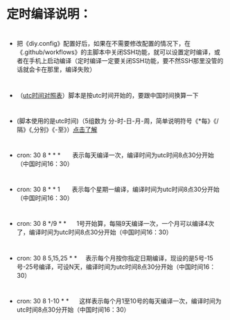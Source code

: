 # 定时编译说明：
# 
- 把《diy.config》配置好后，如果在不需要修改配置的情况下，在《.github/workflows》的主脚本中关闭SSH功能，就可以设置定时编译，或者在手机上启动编译（定时编译一定要关闭SSH功能，要不然SSH那里没管的话就会卡在那里，编译失败）
# 
- （[utc时间对照表](https://time.is/UTC)）脚本是按utc时间开始的，要跟中国时间换算一下
# 
- (脚本使用的是utc时间)（5组数为 分-时-日-月-周，简单说明符号《*每》《/隔》《,分别》《-至》）[点击了解](http://linux.vbird.org/linux_basic/0430cron.php)
# 
- cron: 30 8 * * *              &nbsp;&nbsp;&nbsp;&nbsp;&nbsp;&nbsp;表示每天编译一次，编译时间为utc时间8点30分开始（中国时间16：30）
# 
- cron: 30 8 * * 1              &nbsp;&nbsp;&nbsp;&nbsp;&nbsp;&nbsp;表示每个星期一编译，编译时间为utc时间8点30分开始（中国时间16：30）
#
- cron: 30 8 */9 * *            &nbsp;&nbsp;&nbsp;&nbsp;&nbsp;1号开始算，每隔9天编译一次，一个月可以编译4次了，编译时间为utc时间8点30分开始（中国时间16：30）
# 
- cron: 30 8 5,15,25 * *        &nbsp;&nbsp;&nbsp;&nbsp;表示每个月按你指定日期编译，现设的是5号-15号-25号编译，可设N天，编译时间为utc时间8点30分开始（中国时间16：30）
# 
- cron: 30 8 1-10 * *            &nbsp;&nbsp;&nbsp;&nbsp;&nbsp;这样表示每个月1至10号的每天编译一次，编译时间为utc时间8点30分开始（中国时间16：30）
